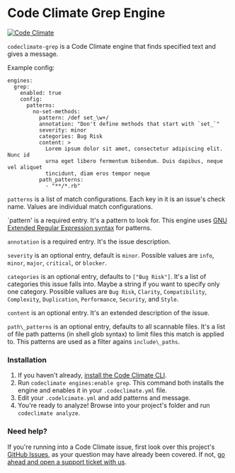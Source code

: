 # Code Climate Grep Engine

[![Code
Climate](https://codeclimate.com/github/codeclimate/codeclimate-grep/badges/gpa.svg)](https://codeclimate.com/github/codeclimate/codeclimate-grep)

`codeclimate-grep` is a Code Climate engine that finds specified text and gives
a message.

Example config:

```
engines:
  grep:
    enabled: true
    config:
      patterns:
        no-set-methods:
          pattern: /def set_\w+/
          annotation: "Don't define methods that start with `set_`"
          severity: minor
          categories: Bug Risk
          content: >
            Lorem ipsum dolor sit amet, consectetur adipiscing elit. Nunc id
            urna eget libero fermentum bibendum. Duis dapibus, neque vel aliquet
            tincidunt, diam eros tempor neque
          path_patterns:
            - "**/*.rb"
```

`patterns` is a list of match configurations. Each key in it is an issue's check
name. Values are individual match configurations.

`pattern' is a required entry. It's a pattern to look for. This engine uses [GNU
Extended Regular Expression syntax][] for patterns.

`annotation` is a required entry. It's the issue description.

`severity` is an optional entry, default is `minor`. Possible values are `info`,
`minor`, `major`, `critical`, or `blocker`.

`categories` is an optional entry, defaults to `["Bug Risk"]`. It's a list of
categories this issue falls into. Maybe a string if you want to specify only one
category. Possible vallues are `Bug Risk`, `Clarity`, `Compatibility`,
`Complexity`, `Duplication`, `Performance`, `Security`, and `Style`.

`content` is an optional entry. It's an extended description of the issue.

`path\_patterns` is an optional entry, defaults to all scannable files. It's a
list of file path patterns (in shell glob syntax) to limit files this match is
applied to. This patterns are used as a filter agains `include\_paths`.

### Installation

1. If you haven't already, [install the Code Climate CLI][].
2. Run `codeclimate engines:enable grep`. This command both installs the engine
   and enables it in your `.codeclimate.yml` file.
3. Edit your `.codelcimate.yml` and add patterns and message.
3. You're ready to analyze! Browse into your project's folder and run
   `codeclimate analyze`.

### Need help?

If you're running into a Code Climate issue, first look over this project's
[GitHub Issues](https://github.com/codeclimate/codeclimate-grep/issues), as
your question may have already been covered. If not, [go ahead and open a
support ticket with us](https://codeclimate.com/help).

[GNU Extended Regular Expression syntax]: https://www.gnu.org/software/grep/manual/grep.html#Regular-Expressions
[install the Code Climate CLI]: https://github.com/codeclimate/codeclimate
